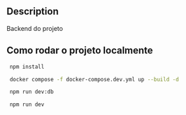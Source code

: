 
## Description

Backend do projeto

## Como rodar o projeto localmente

```bash
 npm install
```

```bash
 docker compose -f docker-compose.dev.yml up --build -d
```

```bash
 npm run dev:db
```

```bash
 npm run dev
```